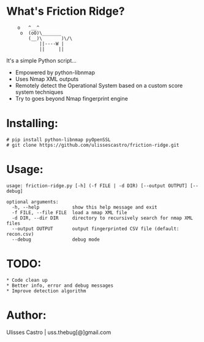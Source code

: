 What's Friction Ridge?
======================


        o   ^__^
         o  (oO)\_______
            (__)\       )\/\
                ||----W |
                ||     ||

  It's a simple Python script...
  * Empowered by python-libnmap
  * Uses Nmap XML outputs
  * Remotely detect the Operational System based on a custom score system techniques
  * Try to goes beyond Nmap fingerprint engine

  
Installing:
===========

	# pip install python-libnmap pyOpenSSL
	# git clone https://github.com/ulissescastro/friction-ridge.git


Usage:
======

	usage: friction-ridge.py [-h] (-f FILE | -d DIR) [--output OUTPUT] [--debug]

	optional arguments:
	  -h, --help            show this help message and exit
	  -f FILE, --file FILE  load a nmap XML file
	  -d DIR, --dir DIR     directory to recursively search for nmap XML files
	  --output OUTPUT       output fingerprinted CSV file (default: recon.csv)
	  --debug               debug mode


TODO:
=======

    * Code clean up
    * Better info, error and debug messages
    * Improve detection algorithm


Author:
=======

  Ulisses Castro | uss.thebug[@]gmail.com

